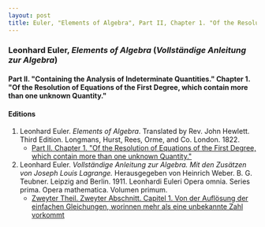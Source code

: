 ```yaml
---
layout: post
title: Euler, "Elements of Algebra", Part II, Chapter 1. "Of the Resolution of Equations of the First Degree, which contain more than one unknown Quantity."
---
```


### Leonhard Euler, *Elements of Algebra* (*Vollständige Anleitung zur Algebra*)

#### Part II. "Containing the Analysis of Indeterminate Quantities." Chapter 1. "Of the Resolution of Equations of the First Degree, which contain more than one unknown Quantity."

#### Editions

1. Leonhard Euler. *Elements of Algebra*. Translated by Rev. John Hewlett. Third Edition. Longmans, Hurst, Rees, Orme, and Co. London. 1822.
    - [Part II. Chapter 1. "Of the Resolution of Equations of the First Degree, which contain more than one unknown Quantity."](/assets/euler/en/pt-II-1.pdf)
2. Leonhard Euler. *Vollständige Anleitung zur Algebra. Mit den Zusätzen von Joseph Louis Lagrange.* Herausgegeben von Heinrich Weber. B. G. Teubner. Leipzig and Berlin. 1911. Leonhardi Euleri Opera omnia. Series prima. Opera mathematica. Volumen primum.
    - [Zweyter Theil. Zweyter Abschnitt. Capitel 1. Von der Auflösung der einfachen Gleichungen, worinnen mehr als eine unbekannte Zahl vorkommt](/assets/euler/de/II-II-1.pdf)